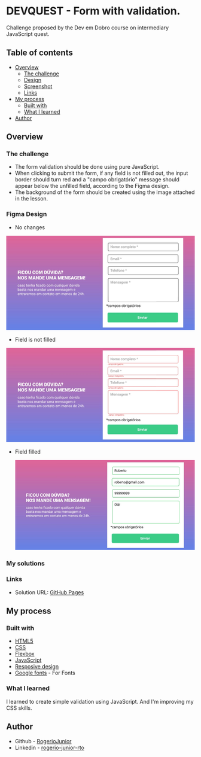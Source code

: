 # DEVQUEST - Form with validation.

Challenge proposed by the Dev em Dobro course on intermediary JavaScript quest.

## Table of contents

- [Overview](#overview)
  - [The challenge](#the-challenge)
  - [Design](#design)
  - [Screenshot](#screenshot-my-solutions)
  - [Links](#links)
- [My process](#my-process)
  - [Built with](#built-with)
  - [What I learned](#what-i-learned)
- [Author](#author)

## Overview

### The challenge


- The form validation should be done using pure JavaScript.
- When clicking to submit the form, if any field is not filled out, the input border should turn red and a "campo obrigatório" message should appear below the unfilled field, according to the Figma design.
- The background of the form should be created using the image attached in the lesson.

### Figma Design

- No changes
<img src="src/design/desktop1.jpg" alt="Desktop Design">

- Field is not filled
<img src="src/design/desktop2.jpg" alt="Field is not filled">

- Field filled

  <img src="src/design/desktop3.jpg" alt="Field filled">

### My solutions


### Links

- Solution URL: [GitHub Pages](https://rogeriojunior.github.io/quest-form-validation-with-js/)

## My process

### Built with

- [HTML5](https://developer.mozilla.org/en-US/docs/Glossary/HTML5)
- [CSS](https://developer.mozilla.org/en-US/docs/Web/CSS)
- [Flexbox](https://developer.mozilla.org/en-US/docs/Learn/CSS/CSS_layout/Flexbox)
- [JavaScript](https://developer.mozilla.org/en-US/docs/Web/JavaScript)
- [Resposive design](https://developer.mozilla.org/en-US/docs/Web/CSS/grid)
- [Google fonts](https://fonts.google.com/) - For Fonts


### What I learned

I learned to create simple validation using JavaScript. And I'm improving my CSS skills.


## Author

- Github - [RogerioJunior](https://github.com/RogerioJunior)
- Linkedin - [rogerio-junior-rto](https://www.linkedin.com/in/rogerio-junior-rto/)
